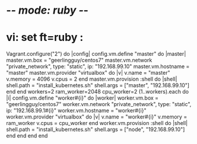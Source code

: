  
 
 # -*- mode: ruby -*-
 # vi: set ft=ruby :

Vagrant.configure("2") do |config|
  config.vm.define "master" do |master|
    master.vm.box = "geerlingguy/centos7"
    master.vm.network "private_network", type: "static", ip: "192.168.99.10"
    master.vm.hostname = "master"
    master.vm.provider "virtualbox" do |v|
      v.name = "master"
      v.memory = 4096
      v.cpus = 2
    end
    master.vm.provision :shell do |shell|
      shell.path = "install_kubernetes.sh"
      shell.args = ["master", "192.168.99.10"]
    end
  end
  workers=2
  ram_worker=2048
  cpu_worker=2
  (1..workers).each do |i|
    config.vm.define "worker#{i}" do |worker|
      worker.vm.box = "geerlingguy/centos7"
      worker.vm.network "private_network", type: "static", ip: "192.168.99.1#{i}"
      worker.vm.hostname = "worker#{i}"
      worker.vm.provider "virtualbox" do |v|
        v.name = "worker#{i}"
        v.memory = ram_worker
        v.cpus = cpu_worker
      end
      worker.vm.provision :shell do |shell|
        shell.path = "install_kubernetes.sh"
        shell.args = ["node", "192.168.99.10"]
      end
    end
  end
end